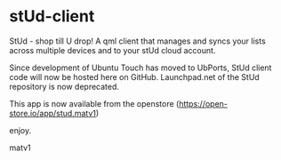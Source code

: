 # stUd-client
StUd - shop till U drop! A qml client that manages and syncs your lists across multiple devices and to your stUd cloud account.

Since development of Ubuntu Touch has moved to UbPorts, StUd client code will now be hosted here on GitHub.
Launchpad.net of the StUd repository is now deprecated.

This app is now available from the openstore (https://open-store.io/app/stud.matv1)

enjoy.

matv1
